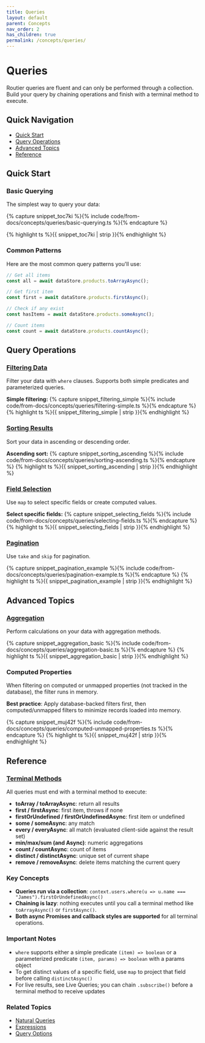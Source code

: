 ```yaml
---
title: Queries
layout: default
parent: Concepts
nav_order: 2
has_children: true
permalink: /concepts/queries/
---
```


# Queries

Routier queries are fluent and can only be performed through a collection. Build your query by chaining operations and finish with a terminal method to execute.

## Quick Navigation

- [Quick Start](#quick-start)
- [Query Operations](#query-operations)
- [Advanced Topics](#advanced-topics)
- [Reference](#reference)

## Quick Start

### Basic Querying

The simplest way to query your data:

{% capture snippet_toc7ki %}{% include code/from-docs/concepts/queries/basic-querying.ts %}{% endcapture %}

{% highlight ts %}{{ snippet_toc7ki | strip }}{% endhighlight %}

### Common Patterns

Here are the most common query patterns you'll use:

```ts
// Get all items
const all = await dataStore.products.toArrayAsync();

// Get first item
const first = await dataStore.products.firstAsync();

// Check if any exist
const hasItems = await dataStore.products.someAsync();

// Count items
const count = await dataStore.products.countAsync();
```

## Query Operations

### [Filtering Data](/concepts/queries/filtering/)

Filter your data with `where` clauses. Supports both simple predicates and parameterized queries.

**Simple filtering:**
{% capture snippet_filtering_simple %}{% include code/from-docs/concepts/queries/filtering-simple.ts %}{% endcapture %}
{% highlight ts %}{{ snippet_filtering_simple | strip }}{% endhighlight %}

### [Sorting Results](/concepts/queries/sorting/)

Sort your data in ascending or descending order.

**Ascending sort:**
{% capture snippet_sorting_ascending %}{% include code/from-docs/concepts/queries/sorting-ascending.ts %}{% endcapture %}
{% highlight ts %}{{ snippet_sorting_ascending | strip }}{% endhighlight %}

### [Field Selection](/concepts/queries/field-selection/)

Use `map` to select specific fields or create computed values.

**Select specific fields:**
{% capture snippet_selecting_fields %}{% include code/from-docs/concepts/queries/selecting-fields.ts %}{% endcapture %}
{% highlight ts %}{{ snippet_selecting_fields | strip }}{% endhighlight %}

### [Pagination](/concepts/queries/pagination/)

Use `take` and `skip` for pagination.

{% capture snippet_pagination_example %}{% include code/from-docs/concepts/queries/pagination-example.ts %}{% endcapture %}
{% highlight ts %}{{ snippet_pagination_example | strip }}{% endhighlight %}

## Advanced Topics

### [Aggregation](/concepts/queries/aggregation/)

Perform calculations on your data with aggregation methods.

{% capture snippet_aggregation_basic %}{% include code/from-docs/concepts/queries/aggregation-basic.ts %}{% endcapture %}
{% highlight ts %}{{ snippet_aggregation_basic | strip }}{% endhighlight %}

### Computed Properties

When filtering on computed or unmapped properties (not tracked in the database), the filter runs in memory.

**Best practice**: Apply database-backed filters first, then computed/unmapped filters to minimize records loaded into memory.

{% capture snippet_muj42f %}{% include code/from-docs/concepts/queries/computed-unmapped-properties.ts %}{% endcapture %}
{% highlight ts %}{{ snippet_muj42f | strip }}{% endhighlight %}

## Reference

### [Terminal Methods](/concepts/queries/terminal-methods/)

All queries must end with a terminal method to execute:

- **toArray / toArrayAsync**: return all results
- **first / firstAsync**: first item, throws if none
- **firstOrUndefined / firstOrUndefinedAsync**: first item or undefined
- **some / someAsync**: any match
- **every / everyAsync**: all match (evaluated client-side against the result set)
- **min/max/sum (and Async)**: numeric aggregations
- **count / countAsync**: count of items
- **distinct / distinctAsync**: unique set of current shape
- **remove / removeAsync**: delete items matching the current query

### Key Concepts

- **Queries run via a collection**: `context.users.where(u => u.name === "James").firstOrUndefinedAsync()`
- **Chaining is lazy**: nothing executes until you call a terminal method like `toArrayAsync()` or `firstAsync()`.
- **Both async Promises and callback styles are supported** for all terminal operations.

### Important Notes

- `where` supports either a simple predicate `(item) => boolean` or a parameterized predicate `(item, params) => boolean` with a params object
- To get distinct values of a specific field, use `map` to project that field before calling `distinctAsync()`
- For live results, see Live Queries; you can chain `.subscribe()` before a terminal method to receive updates

### Related Topics

- [Natural Queries](/concepts/queries/natural-queries/)
- [Expressions](/concepts/queries/expressions/)
- [Query Options](/concepts/queries/query-options/)
